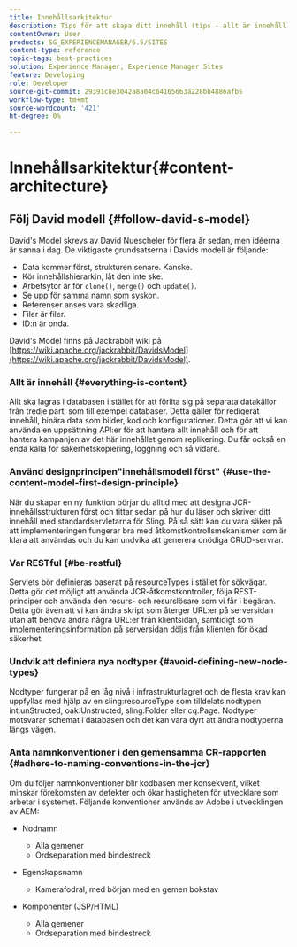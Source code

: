 ```yaml
---
title: Innehållsarkitektur
description: Tips för att skapa ditt innehåll (tips - allt är innehåll)
contentOwner: User
products: SG_EXPERIENCEMANAGER/6.5/SITES
content-type: reference
topic-tags: best-practices
solution: Experience Manager, Experience Manager Sites
feature: Developing
role: Developer
source-git-commit: 29391c8e3042a8a04c64165663a228bb4886afb5
workflow-type: tm+mt
source-wordcount: '421'
ht-degree: 0%

---
```


# Innehållsarkitektur{#content-architecture}

## Följ David modell {#follow-david-s-model}

David&#39;s Model skrevs av David Nuescheler för flera år sedan, men idéerna är sanna i dag. De viktigaste grundsatserna i Davids modell är följande:

* Data kommer först, strukturen senare. Kanske.
* Kör innehållshierarkin, låt den inte ske.
* Arbetsytor är för `clone()`, `merge()` och `update()`.
* Se upp för samma namn som syskon.
* Referenser anses vara skadliga.
* Filer är filer.
* ID:n är onda.

David&#39;s Model finns på Jackrabbit wiki på [https://wiki.apache.org/jackrabbit/DavidsModel](https://wiki.apache.org/jackrabbit/DavidsModel).

### Allt är innehåll {#everything-is-content}

Allt ska lagras i databasen i stället för att förlita sig på separata datakällor från tredje part, som till exempel databaser. Detta gäller för redigerat innehåll, binära data som bilder, kod och konfigurationer. Detta gör att vi kan använda en uppsättning API:er för att hantera allt innehåll och för att hantera kampanjen av det här innehållet genom replikering. Du får också en enda källa för säkerhetskopiering, loggning och så vidare.

### Använd designprincipen&quot;innehållsmodell först&quot; {#use-the-content-model-first-design-principle}

När du skapar en ny funktion börjar du alltid med att designa JCR-innehållsstrukturen först och tittar sedan på hur du läser och skriver ditt innehåll med standardservletarna för Sling. På så sätt kan du vara säker på att implementeringen fungerar bra med åtkomstkontrollsmekanismer som är klara att användas och du kan undvika att generera onödiga CRUD-servrar.

### Var RESTful {#be-restful}

Servlets bör definieras baserat på resourceTypes i stället för sökvägar. Detta gör det möjligt att använda JCR-åtkomstkontroller, följa REST-principer och använda den resurs- och resurslösare som vi får i begäran. Detta gör även att vi kan ändra skript som återger URL:er på serversidan utan att behöva ändra några URL:er från klientsidan, samtidigt som implementeringsinformation på serversidan döljs från klienten för ökad säkerhet.

### Undvik att definiera nya nodtyper {#avoid-defining-new-node-types}

Nodtyper fungerar på en låg nivå i infrastrukturlagret och de flesta krav kan uppfyllas med hjälp av en sling:resourceType som tilldelats nodtypen int:unStructed, oak:Unstructed, sling:Folder eller cq:Page. Nodtyper motsvarar schemat i databasen och det kan vara dyrt att ändra nodtyperna längs vägen.

### Anta namnkonventioner i den gemensamma CR-rapporten {#adhere-to-naming-conventions-in-the-jcr}

Om du följer namnkonventioner blir kodbasen mer konsekvent, vilket minskar förekomsten av defekter och ökar hastigheten för utvecklare som arbetar i systemet. Följande konventioner används av Adobe i utvecklingen av AEM:

* Nodnamn

   * Alla gemener
   * Ordseparation med bindestreck

* Egenskapsnamn

   * Kamerafodral, med början med en gemen bokstav

* Komponenter (JSP/HTML)

   * Alla gemener
   * Ordseparation med bindestreck
